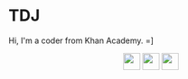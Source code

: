 # TDJ

Hi, I'm a coder from Khan Academy. =]

<div align="center" display="inline">
  <a href="https://www.khanacademy.org/profile/tdj.ka/projects"><img src="https://64.media.tumblr.com/f1bd3cd7e4b20dba634393462326859b/tumblr_inline_pcdui455cU1r8ovh1_540.png" height="30"></a>
  <a href="https://replit.com/@tdj-ka"><img src="https://blog.replit.com/images/new_logo/logotype.png" height="30"></a>
  <a href="https://codepen.io/TDJ07/"><img src="https://upload.wikimedia.org/wikipedia/commons/9/9a/CodePen_logo.png" height="30"></a>
  <!--<a href=""><img src="" height="30"></a>-->
</div>

